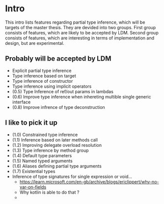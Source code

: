 # Intro

This intro lists features regarding partial type inference, which will be targets of the master thesis. They are devided into two groups. First group consists of features, which are likely to be accepted by LDM. Second group consists of features, which are interesting in terms of implementation and design, but are experimental.

## Probably will be accepted by LDM

- Explicit partial type inference
- Type inference based on target
- Type inference of constructor
- Type inference using implicit operators
- (0.5) Type Inference of ref/out params in lambdas
- (0.6) Improve type inference when inhereting multible single generic interface
- (0.8) Improve infrence of type deconstruction

## I like to pick it up

- (1.0) Constrained type inference
- (1.1) Inference based on later methods call
- (1.2) Improving delegate overload resolution
- (1.3) Type inference by method group
- (1.4) Default type parameters
- (1.5) Named typed arguments
- (1.6) Aliases defining partial type arguments
- (1.7) Existential types
- Inference of type signatures for single expression or void...
  - https://learn.microsoft.com/en-gb/archive/blogs/ericlippert/why-no-var-on-fields
  - Why kotlin is able to do that ?
  - 
